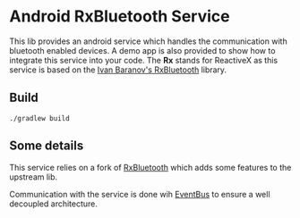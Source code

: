 # Android RxBluetooth Service

This lib provides an android service which handles the communication with bluetooth enabled devices. A demo app is also provided to show how to integrate this service into your code. The **Rx** stands for ReactiveX as this service is based on the [Ivan Baranov's RxBluetooth](https://github.com/IvBaranov/RxBluetooth/) library.

## Build

```
./gradlew build
```

## Some details

This service relies on a fork of [RxBluetooth](https://github.com/eove/RxBluetooth) which adds some features to the upstream lib.

Communication with the service is done wih [EventBus](https://github.com/greenrobot/EventBus) to ensure a well decoupled architecture.
